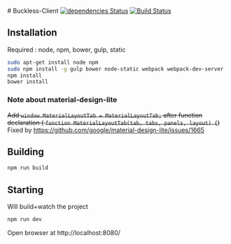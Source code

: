 # Buckless-Client
[![dependencies Status](https://david-dm.org/buckless/client/status.png)](https://david-dm.org/buckless/client)
[![Build Status](https://travis-ci.org/buckless/Client.svg?branch=master)](https://travis-ci.org/buckless/Client)

## Installation

Required : node, npm, bower, gulp, static

```sh
sudo apt-get install node npm
sudo npm install -g gulp bower node-static webpack webpack-dev-server
npm install
bower install
```

### Note about material-design-lite

~~Add `window.MaterialLayoutTab = MaterialLayoutTab;` after function declaration (
`function MaterialLayoutTab(tab, tabs, panels, layout) {`)~~ Fixed by https://github.com/google/material-design-lite/issues/1665

## Building

```sh
npm run build
```

## Starting

Will build+watch the project

```sh
npm run dev
```

Open browser at http://localhost:8080/
